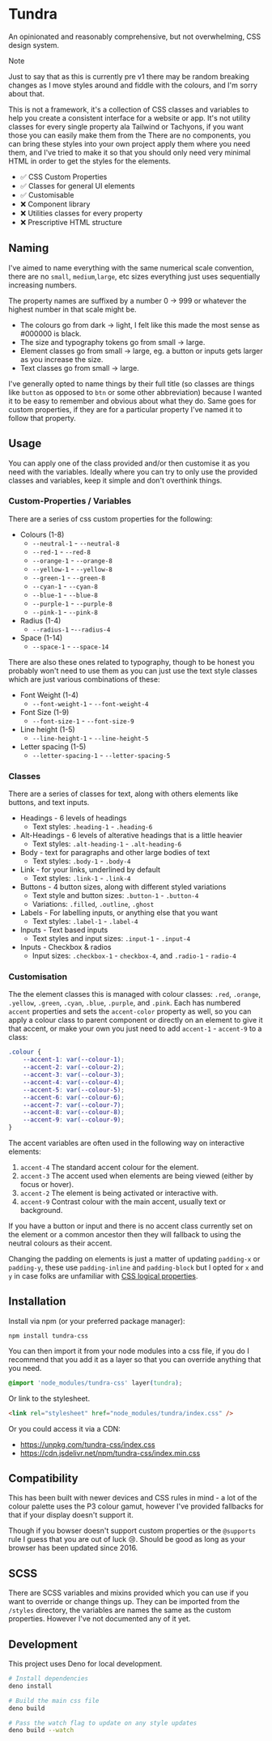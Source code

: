 # Tundra
An opinionated and reasonably comprehensive, but not overwhelming, CSS design system.

> [!NOTE]
> Just to say that as this is currently pre v1 there may be random breaking changes as I move styles around and fiddle with the colours, and I'm sorry about that.

This is not a framework, it's a collection of CSS classes and variables to help you create a consistent interface for a website or app.
It's not utility classes for every single property ala Tailwind or Tachyons, if you want those you can easily make them from the
There are no components, you can bring these styles into your own project apply them where you need them, and I've tried to make it so that you should only need very minimal HTML in order to get the styles for the elements.

- ✅ CSS Custom Properties
- ✅ Classes for general UI elements
- ✅ Customisable
- ❌ Component library
- ❌ Utilities classes for every property
- ❌ Prescriptive HTML structure

## Naming
I've aimed to name everything with the same numerical scale convention, there are no `small`, `medium`,`large`, etc sizes everything just uses sequentially increasing numbers.

The property names are suffixed by a number 0 -> 999 or whatever the highest number in that scale might be.

- The colours go from dark -> light, I felt like this made the most sense as #000000 is black.
- The size and typography tokens go from small -> large.
- Element classes go from small -> large, eg. a button or inputs gets larger as you increase the size.
- Text classes go from small -> large.

I've generally opted to name things by their full title (so classes are things like `button` as opposed to `btn` or some other abbreviation) because I wanted it to be easy to remember and obvious about what they do. Same goes for custom properties, if they are for a particular property I've named it to follow that property.

## Usage
You can apply one of the class provided and/or then customise it as you need with the variables. Ideally where you can try to only use the provided classes and variables, keep it simple and don't overthink things.

### Custom-Properties / Variables
There are a series of css custom properties for the following:
- Colours (1-8)
	- `--neutral-1` - `--neutral-8`
	- `--red-1` - `--red-8`
	- `--orange-1` - `--orange-8`
	- `--yellow-1` - `--yellow-8`
	- `--green-1` - `--green-8`
	- `--cyan-1` - `--cyan-8`
	- `--blue-1` - `--blue-8`
	- `--purple-1` - `--purple-8`
	- `--pink-1` - `--pink-8`
- Radius (1-4)
	- `--radius-1` -`--radius-4`
- Space (1-14)
	- `--space-1` - `--space-14`

There are also these ones related to typography, though to be honest you probably won't need to use them as you can just use the text style classes which are just various combinations of these:
- Font Weight (1-4)
	- `--font-weight-1` - `--font-weight-4`
- Font Size (1-9)
	- `--font-size-1` - `--font-size-9`
- Line height (1-5)
	- `--line-height-1` - `--line-height-5`
- Letter spacing (1-5)
	- `--letter-spacing-1` - `--letter-spacing-5`

### Classes
There are a series of classes for text, along with others elements like buttons, and text inputs.
- Headings - 6 levels of headings
	- Text styles: `.heading-1` - `.heading-6`
- Alt-Headings - 6 levels of alterative headings that is a little heavier
	- Text styles: `.alt-heading-1` - `.alt-heading-6`
- Body - text for paragraphs and other large bodies of text
	- Text styles: `.body-1` - `.body-4`
- Link - for your links, underlined by default
	- Text styles: `.link-1` - `.link-4`
- Buttons - 4 button sizes, along with different styled variations
	- Text style and button sizes: `.button-1` - `.button-4`
	- Variations: `.filled`, `.outline`, `.ghost`
- Labels - For labelling inputs, or anything else that you want
	- Text styles: `.label-1` - `.label-4`
- Inputs - Text based inputs
	- Text styles and input sizes: `.input-1` - `.input-4`
- Inputs - Checkbox & radios
	- Input sizes: `.checkbox-1` - `checkbox-4`, and `.radio-1` - `radio-4`

### Customisation
The the element classes this is managed with colour classes: `.red`, `.orange`, `.yellow`, `.green`, `.cyan`, `.blue`, `.purple`, and `.pink`.
Each has numbered `accent` properties and sets the `accent-color` property as well, so you can apply a colour class to parent component or directly on an element to give it that accent, or make your own you just need to add `accent-1` - `accent-9` to a class:
```css
.colour {
	--accent-1: var(--colour-1);
	--accent-2: var(--colour-2);
	--accent-3: var(--colour-3);
	--accent-4: var(--colour-4);
	--accent-5: var(--colour-5);
	--accent-6: var(--colour-6);
	--accent-7: var(--colour-7);
	--accent-8: var(--colour-8);
	--accent-9: var(--colour-9);
}
```
The accent variables are often used in the following way on interactive elements:
1. `accent-4` The standard accent colour for the element.
2. `accent-3` The accent used when elements are being viewed (either by focus or hover).
3. `accent-2` The element is being activated or interactive with.
4. `accent-9` Contrast colour with the main accent, usually text or background.

If you have a button or input and there is no accent class currently set on the element or a common ancestor then they will fallback to using the neutral colours as their accent.

Changing the padding on elements is just a matter of updating `padding-x` or `padding-y`, these use `padding-inline` and `padding-block` but I opted for `x` and `y` in case folks are unfamiliar with [CSS logical properties](https://developer.mozilla.org/en-US/docs/Web/CSS/CSS_logical_properties_and_values).

## Installation
Install via npm (or your preferred package manager):
```
npm install tundra-css
```

You can then import it from your node modules into a css file, if you do I recommend that you add it as a layer so that you can override anything that you need.
```css
@import 'node_modules/tundra-css' layer(tundra);
```

Or link to the stylesheet.
```html
<link rel="stylesheet" href="node_modules/tundra/index.css" />
```

Or you could access it via a CDN:
- https://unpkg.com/tundra-css/index.css
- https://cdn.jsdelivr.net/npm/tundra-css/index.min.css

## Compatibility
This has been built with newer devices and CSS rules in mind - a lot of the colour palette uses the P3 colour gamut, however I've provided fallbacks for that if your display doesn't support it.

Though if you bowser doesn't support custom properties or the `@supports` rule I guess that you are out of luck 😢. Should be good as long as your browser has been updated since 2016.

## SCSS
There are SCSS variables and mixins provided which you can use if you want to override or change things up. They can be imported from the `/styles` directory, the variables are names the same as the custom properties. However I've not documented any of it yet.

## Development
This project uses Deno for local development.
```bash
# Install dependencies
deno install

# Build the main css file
deno build

# Pass the watch flag to update on any style updates
deno build --watch
```
